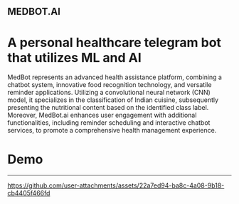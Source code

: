 ## MEDBOT.AI

# A personal healthcare telegram bot that utilizes ML and AI 

MedBot represents an advanced health assistance platform, combining a chatbot system, innovative food recognition technology, and versatile reminder applications. Utilizing a convolutional neural network (CNN) model, it specializes in the classification of Indian cuisine, subsequently presenting the nutritional content based on the identified class label. Moreover, MedBot.ai enhances user engagement with additional functionalities, including reminder scheduling and interactive chatbot services, to promote a comprehensive health management experience.

# Demo
___
https://github.com/user-attachments/assets/22a7ed94-ba8c-4a08-9b18-cb4405f466fd

